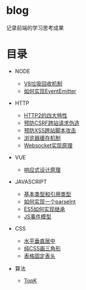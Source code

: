 # blog
记录前端的学习思考成果


# 目录

- NODE
  - [V8垃圾回收机制](NODE/V8GC.md)
  - [如何实现EventEmitter](NODE/EventEmitter.md)

- HTTP
  - [HTTP2的四大特性](HTTP/HTTP2.md)
  - [预防CSRF跨站请求伪造](HTTP/StopCSRF.md)
  - [预防XSS跨站脚本攻击](HTTP/StopXSS.md)
  - [浏览器缓存机制](HTTP/Cache.md)
  - [Websocket实现原理](HTTP/Websocket.md)
   
- VUE
  - [响应式设计原理](VUE/Responsive.md)

- JAVASCRIPT
  - [基本类型和引用类型](JAVASCRIPT/Type.md)
  - [如何实现一个parseInt](JAVASCRIPT/ParseInt.md)
  - [ES5如何实现继承](JAVASCRIPT/Extend.md)
  - [JS事件模型](JAVASCRIPT/EventModel.md)

- CSS
  - [水平垂直居中](CSS/Center.md)
  - [纯CSS画三角形](CSS/Triangle.md)
  - [表格固定表头](CSS/TableFixHeader.md)

- 算法
  - [TopK](ALGORITHM/TopK.md)